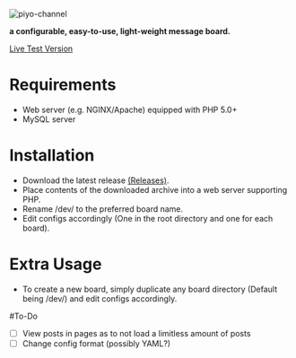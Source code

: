 ![piyo-channel](https://channel.piyo.cafe/img/channelBlue.png)

**a configurable, easy-to-use, light-weight message board.**

[Live Test Version](https://channel.piyo.cafe/dev/)

# Requirements
* Web server (e.g. NGINX/Apache) equipped with PHP 5.0+
* MySQL server

# Installation
* Download the latest release [(Releases)](https://github.com/piyo-cafe/piyo-channel/releases).
* Place contents of the downloaded archive into a web server supporting PHP.
* Rename /dev/ to the preferred board name.
* Edit configs accordingly (One in the root directory and one for each board).

# Extra Usage
* To create a new board, simply duplicate any board directory (Default being /dev/) and edit configs accordingly.

#To-Do
- [ ] View posts in pages as to not load a limitless amount of posts
- [ ] Change config format (possibly YAML?)
